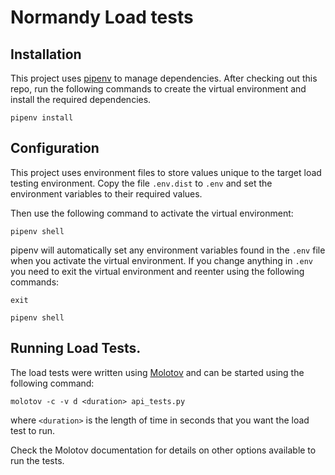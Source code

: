 # Normandy Load tests

## Installation
This project uses [pipenv](https://pipenv.readthedocs.io/en/latest/) to manage dependencies.
After checking out this repo, run the following commands to create the virtual environment and
install the required dependencies.

`pipenv install`

## Configuration

This project uses environment files to store values unique to the target load testing
environment. Copy the file `.env.dist` to `.env` and set the environment variables
to their required values.

Then use the following command to activate the virtual environment:

`pipenv shell`

pipenv will automatically set any environment variables found in the `.env` file when
you activate the virtual environment. If you change anything in `.env` you need to
exit the virtual environment and reenter using the following commands:

`exit`

`pipenv shell`

## Running Load Tests.
The load tests were written using [Molotov](https://molotov.readthedocs.io/en/stable/)
and can be started using the following command:

`molotov -c -v d <duration> api_tests.py`

where `<duration>` is the length of time in seconds that you want the load test to run.

Check the Molotov documentation for details on other options available to run the tests.

